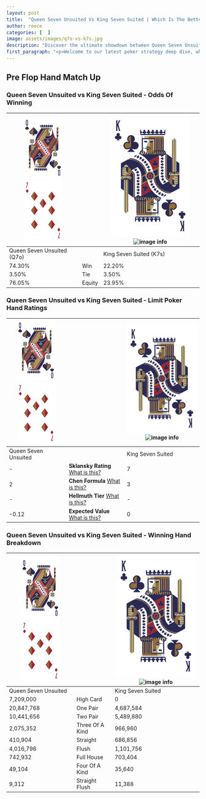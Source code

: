 ```yaml
---
layout: post
title:  "Queen Seven Unsuited Vs King Seven Suited | Which Is The Better Hand In Poker? A Complete Guide"
author: reece
categories: [  ]
image: assets/images/q7o-vs-k7s.jpg
description: "Discover the ultimate showdown between Queen Seven Unsuited and King Seven Suited in poker! Uncover the odds, strategies, and scenarios where one hand triumphs over the other. Get ready to up your poker game with this thrilling analysis."
first_paragraph: "<p>Welcome to our latest poker strategy deep dive, where we're pitting two distinct hands against each other in a high-stakes showdown: Queen Seven Unsuited vs King Seven Suited.</p><p>In the dynamic world of poker, every decision counts, and knowing which hand holds the upper hand is key to your success at the table.</p><p>In this article, we'll dissect these two hands, explore the scenarios where one dominates the other, and equip you with the knowledge to make strategic choices that can tip the odds in your favor.</p><p>Get ready to unravel the intriguing dynamics of these poker hands and elevate your game to new heights.</p>"
---
```




[comment]: # (sp0)

## Pre Flop Hand Match Up

<div class="table hand-ratings" markdown="1"> 



### Queen Seven Unsuited vs King Seven Suited - Odds Of Winning


    
| ![image info](assets/images/hand1/Q.png) ![image info](assets/images/hand1/7o.png) |  | ![image info](assets/images/hand2/K.png) ![image info](assets/images/hand2/7s.png) |
| -------- | -------- | -------- |
| Queen Seven Unsuited (Q7o) |  | King Seven Suited (K7s) |
| 74.30% | Win | 22.20% |
| 3.50% | Tie | 3.50% |
| 76.05% | Equity | 23.95% |




[comment]: # (sp1)



### Queen Seven Unsuited vs King Seven Suited - Limit Poker Hand Ratings


    
| ![image info](assets/images/hand1/Q.png) ![image info](assets/images/hand1/7o.png) |  | ![image info](assets/images/hand2/K.png) ![image info](assets/images/hand2/7s.png) |
| -------- | -------- | -------- |
| Queen Seven Unsuited |  | King Seven Suited |
| - | **Sklansky Rating** [What is this?](/sklansky-rating-explained) | 7 |
| 2 | **Chen Formula** [What is this?](/chen-formula-explained) | 3 |
| - | **Hellmuth Tier** [What is this?](/Hellmuth-tier-explained) | - |
| -0.12 | **Expected Value** [What is this?](/expected-value-explained) | 0 |




[comment]: # (sp2)



### Queen Seven Unsuited vs King Seven Suited - Winning Hand Breakdown


    
| ![image info](assets/images/hand1/Q.png) ![image info](assets/images/hand1/7o.png) |  | ![image info](assets/images/hand2/K.png) ![image info](assets/images/hand2/7s.png) |
| -------- | -------- | -------- |
| Queen Seven Unsuited |  | King Seven Suited |
| 7,209,000 | High Card | 0 |
| 20,847,768 | One Pair | 4,687,584 |
| 10,441,656 | Two Pair | 5,489,880 |
| 2,075,352 | Three Of A Kind | 966,960 |
| 410,904 | Straight | 686,856 |
| 4,016,796 | Flush | 1,101,756 |
| 742,932 | Full House | 703,404 |
| 49,104 | Four Of A Kind | 35,640 |
| 9,312 | Straight Flush | 11,388 |




[comment]: # (sp3)



</div>

[comment]: # (sp4)



[comment]: # (sp5)

